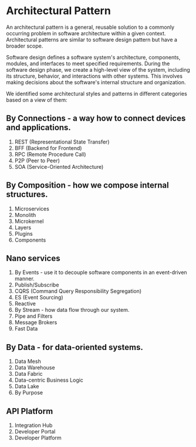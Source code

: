 # Architectural Pattern

An architectural pattern is a general, reusable solution to a commonly occurring problem in software architecture within a given context.
Architectural patterns are similar to software design pattern but have a broader scope.

Software design defines a software system's architecture, components, modules, and interfaces to meet specified requirements.
During the software design phase, we create a high-level view of the system, including its structure, behavior,
and interactions with other systems. This involves making decisions about the software's internal structure and organization.

We identified some architectural styles and patterns in different categories based on a view of them:

## By Connections - a way how to connect devices and applications.

1. REST (Representational State Transfer)
2. BFF (Backend for Frontend)
3. RPC (Remote Procedure Call)
4. P2P (Peer to Peer)
5. SOA (Service-Oriented Architecture)

## By Composition - how we compose internal structures.

1. Microservices
2. Monolith
3. Microkernel
4. Layers
5. Plugins
6. Components

## Nano services

1. By Events - use it to decouple software components in an event-driven manner.
2. Publish/Subscribe
3. CQRS (Command Query Responsibility Segregation)
4. ES (Event Sourcing)
5. Reactive
6. By Stream - how data flow through our system.
7. Pipe and Filters
8. Message Brokers
9. Fast Data

## By Data - for data-oriented systems.

1. Data Mesh
2. Data Warehouse
3. Data Fabric
4. Data-centric Business Logic
5. Data Lake
6. By Purpose

## API Platform

1. Integration Hub
2. Developer Portal
3. Developer Platform
